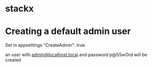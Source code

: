 # stackx


# Creating a default admin user

Set in appsettings
"CreateAdmin": true

an user with admin@localhost.local and password p@55wOrd will be created
